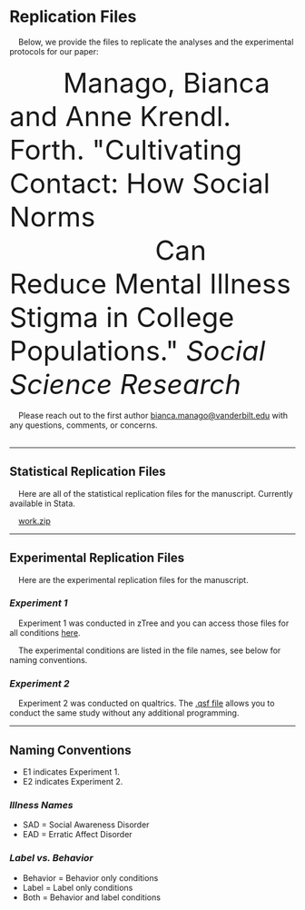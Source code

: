 # Replication Files

&nbsp;&nbsp;&nbsp; Below, we provide the files to replicate the analyses and the experimental protocols for our paper:
<br>
<br>
<font size="7">
&nbsp;&nbsp;&nbsp;&nbsp;&nbsp;&nbsp; Manago, Bianca and Anne Krendl. Forth. "Cultivating Contact: How Social Norms <br> &nbsp;&nbsp;&nbsp;&nbsp;&nbsp;&nbsp;&nbsp;&nbsp;&nbsp;&nbsp;&nbsp;&nbsp;&nbsp;&nbsp;&nbsp;&nbsp;&nbsp;&nbsp;  Can Reduce Mental Illness Stigma in College Populations." <i>Social Science Research</i>
</font>
<br>
<br>
&nbsp;&nbsp;&nbsp; Please reach out to the first author bianca.manago@vanderbilt.edu with any questions, comments, or concerns.
<br>
<br>
<hr/> 

## Statistical Replication Files
&nbsp;&nbsp;&nbsp; Here are all of the statistical replication files for the manuscript. Currently available in Stata. 

&nbsp;&nbsp;&nbsp; [work.zip](https://github.com/biancamanago/mtc_SSR_replication/blob/5f63fe006dbf6e94ae9f75e59ac76c5f24f729ae/work.zip)

<hr/> 

## Experimental Replication Files
&nbsp;&nbsp;&nbsp; Here are the experimental replication files for the manuscript.

### <i>Experiment 1</i>
&nbsp;&nbsp;&nbsp; Experiment 1 was conducted in zTree and you can access those files for all conditions [here](https://github.com/biancamanago/mtc_2022_SSR_replication-files/blob/94b2681d0e2a531bb1d714b11242dc276a7f439c/ztree.zip). <br>

&nbsp;&nbsp;&nbsp; The experimental conditions are listed in the file names, see below for naming conventions. 


### <i>Experiment 2</i>
&nbsp;&nbsp;&nbsp; Experiment 2 was conducted on qualtrics. The [.qsf file](https://github.com/biancamanago/mtc_2022_SSR_replication-files/blob/125698aa203e18104ac4ee5d22f7a08eabb91f29/mtc-E2-SSR_Replication.qsf) allows you to conduct the same study without any additional programming.

<hr/> 

## Naming Conventions
- E1 indicates Experiment 1.
- E2 indicates Experiment 2.

### <i>Illness Names</i>
- SAD = Social Awareness Disorder
- EAD = Erratic Affect Disorder

### <i>Label vs. Behavior</i>
- Behavior = Behavior only conditions
- Label = Label only conditions
- Both = Behavior and label conditions

